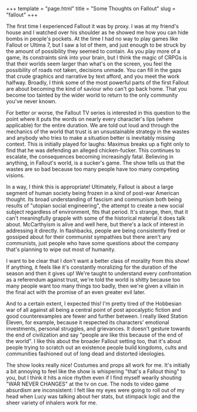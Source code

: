 +++
template = "page.html"
title = "Some Thoughts on Fallout"
slug = "fallout"
+++

The first time I experienced Fallout it was by proxy. I was at my friend's house and I watched over his shoulder as he showed me how you can hide bombs in people's pockets. At the time I had no way to play games like Fallout or Ultima 7, but I saw a lot of them, and just enough to be struck by the amount of possibility they seemed to contain. As you play more of a game, its constraints sink into your brain, but I think the magic of CRPGs is that their worlds seem larger than what's on the screen, you feel the possibility of roads not taken, decisions unmade. You can fill in the gaps that crude graphics and narrative by text afford, and you meet the work halfway. Broadly, I think some of the most powerful parts of the first Fallout are about becoming the kind of saviour who can't go back home. That you become too tainted by the wider world to return to the only community you've never known.

For better or worse, the Fallout TV series is interested in this question to the point where it puts the words on nearly every character's lips (where applicable) for the entire duration. We are told out loud and through the mechanics of the world that trust is an unsustainable strategy in the wastes and anybody who tries to make a situation better is inevitably missing context. This is initially played for laughs: Maximus breaks up a fight only to find that he was defending an alleged chicken-fucker. This continues to escalate, the consequences becoming increasingly fatal. Believing in anything, in Fallout's world, is a sucker's game. The show tells us that the wastes are so bad because too many people have too many competing visions.

In a way, I think this is appropriate! Ultimately, Fallout is about a large segment of human society being frozen in a kind of post-war American thought. Its broad understanding of fascism and communism both being results of "utopian social engineering", the attempt to create a new social subject regardless of environment, fits that period. It's strange, then, that it can't meaningfully grapple with some of the historical material it does talk about. McCarthyism is alive and well here, but there's a lack of interest in addressing it directly. In flashbacks, people are being consistently fired or gossiped about for their communist sympathies but there aren't any communists, just people who have some questions about the company that's planning to wipe out most of humanity.

I want to be clear that I don't want a better class of morality from this show! If anything, it feels like it's constantly moralizing for the duration of the season and then it gives up! We're taught to understand every confrontation as a referendum against trust, we're told the world is shitty because too many people want too many things too badly, then we're given a villain in the final act with the promise of an even greater evil later.

And to a certain extent, I expected this! I'm pretty tired of the Hobbesian war of all against all being a central point of post apocalyptic fiction and good counterexamples are fewer and further between. I really liked Station Eleven, for example, because it respected its characters' emotional investments, personal struggles, and grievances. It doesn't gesture towards the end of civilization and say "people are like this because of the end of the world". I like this about the broader Fallout setting too, that it's about people trying to scratch out an existence people build kingdoms, cults and communities fashioned out of long dead and distorted ideologies.

The show looks really nice! Costumes and props all work for me. It's initially a bit annoying to feel like the show is whispering "that's a Fallout thing" to you, but I think it hits a nice rhythm even if I find myself wearily shouting "WAR NEVER CHANGES" at the tv on cue. The nods to video game absurdism are inconsistent: I felt like my eyes were going to roll out of my head when Lucy was talking about her stats, but stimpack logic and the sheer variety of inhalers work for me.


